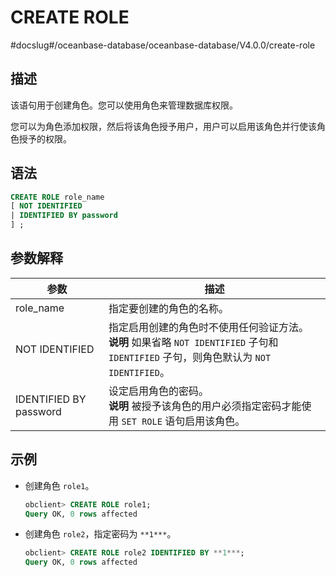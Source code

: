 CREATE ROLE 
================================
#docslug#/oceanbase-database/oceanbase-database/V4.0.0/create-role


描述 
-----------------------

该语句用于创建角色。您可以使用角色来管理数据库权限。

您可以为角色添加权限，然后将该角色授予用户，用户可以启用该角色并行使该角色授予的权限。

语法 
-----------------------

```sql
CREATE ROLE role_name
[ NOT IDENTIFIED
| IDENTIFIED BY password 
] ;
```



参数解释 
-------------------------



|           参数           |                                                               描述                                                                |
|------------------------|---------------------------------------------------------------------------------------------------------------------------------|
| role_name              | 指定要创建的角色的名称。                                                                                                                    |
| NOT IDENTIFIED         | 指定启用创建的角色时不使用任何验证方法。<br> **说明**  如果省略 `NOT IDENTIFIED` 子句和 `IDENTIFIED` 子句，则角色默认为 `NOT IDENTIFIED`。 |
| IDENTIFIED BY password | 设定启用角色的密码。<br> **说明**  被授予该角色的用户必须指定密码才能使用 `SET ROLE` 语句启用该角色。                                      |



示例 
-----------------------

* 创建角色 `role1`。

  ```sql
  obclient> CREATE ROLE role1;
  Query OK, 0 rows affected
  ```

  




* 创建角色 `role2`，指定密码为 `**1***`。

  ```sql
  obclient> CREATE ROLE role2 IDENTIFIED BY **1***;
  Query OK, 0 rows affected
  ```

  



